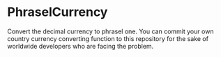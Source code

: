 # PhraselCurrency
Convert the decimal currency to phrasel one. You can commit your own country currency converting function to this repository for the sake of worldwide developers who are facing the problem.
